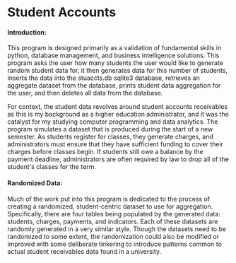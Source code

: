 # Student Accounts
#### Introduction:
This program is designed primarily as a validation of fundamental skills in python, database management, and business intelligence solutions.
This program asks the user how many students the user would like to generate random student data for, it then generates data for this number of students, inserts the data into the stuaccts.db sqlite3 database, retrieves an aggregate dataset from the database, prints student data aggregation for the user, and then deletes all data from the database.

For context, the student data revolves around student accounts receivables as this is my background as a higher education administrator, and it was the catalyst for my studying computer programming and data analytics. The program simulates a dataset that is produced during the start of a new semester. As students register for classes, they generate charges, and administrators must ensure that they have sufficient funding to cover their charges before classes begin. If students still owe a balance by the payment deadline, administrators are often required by law to drop all of the student's classes for the term.

#### Randomized Data:
Much of the work put into this program is dedicated to the process of creating a randomized, student-centric dataset to use for aggregation. Specifically, there are four tables being populated by the generated data: students, charges, payments, and indicators. Each of these datasets are randomly generated in a very similar style. Though the datasets need to be randomized to some extent, the randomization could also be modified or improved with some deliberate tinkering to introduce patterns common to actual student receivables data found in a university.




